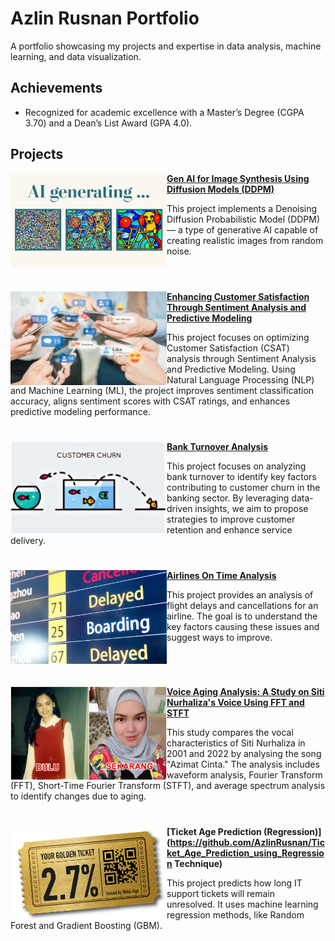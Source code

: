 # Azlin Rusnan Portfolio
A portfolio showcasing my projects and expertise in data analysis, machine learning, and data visualization.

## Achievements
- Recognized for academic excellence with a Master’s Degree (CGPA 3.70) and a Dean’s List Award (GPA 4.0).

## Projects

<img align="left" width="250" height="150" src="https://github.com/AzlinRusnan/Portfolio/blob/main/Images/3).jpeg"> **[Gen AI for Image Synthesis Using Diffusion Models (DDPM)](https://github.com/AzlinRusnan/Generative-Image-Synthesis-Using-Diffusion-Models)**

This project implements a Denoising Diffusion Probabilistic Model (DDPM) — a type of generative AI capable of creating realistic images from random noise.
<br clear="left"/>
#

<img align="left" width="250" height="150" src="https://github.com/AzlinRusnan/Portfolio/blob/main/Images/1).jpg"> **[Enhancing Customer Satisfaction Through Sentiment Analysis and Predictive Modeling](https://github.com/AzlinRusnan/Optimizing_CSAT_Through_Sentiment-Analysis_and_Predictive-Modeling/tree/main)**

This project focuses on optimizing Customer Satisfaction (CSAT) analysis through Sentiment Analysis and Predictive Modeling. Using Natural Language Processing (NLP) and Machine Learning (ML), the project improves sentiment classification accuracy, aligns sentiment scores with CSAT ratings, and enhances predictive modeling performance.



#

<img align="left" width="250" height="150" src="https://github.com/AzlinRusnan/Portfolio/blob/main/Images/2.jpeg"> **[Bank Turnover Analysis](https://github.com/AzlinRusnan/Bank_Turnover_Analysis)**

This project focuses on analyzing bank turnover to identify key factors contributing to customer churn in the banking sector. By leveraging data-driven insights, we aim to propose strategies to improve customer retention and enhance service delivery.

#

<img align="left" width="250" height="150" src="https://github.com/AzlinRusnan/Portfolio/blob/main/Images/iStock-498532108-916x517-1.jpg"> **[Airlines On Time Analysis](https://github.com/AzlinRusnan/Analysis_of_Airlines_On_Time_Performance)**

This project provides an analysis of flight delays and cancellations for an airline. The goal is to understand the key factors causing these issues and suggest ways to improve.

#

<br clear="left"/>

<img align="left" width="250" height="150" src="https://github.com/AzlinRusnan/Portfolio/blob/main/Images/Transformasi-Siti-Nurhaliza.jpg"> **[Voice Aging Analysis: A Study on Siti Nurhaliza's Voice Using FFT and STFT](https://github.com/AzlinRusnan/Voice_Aging_Analysis_Using_Forier-Transform_FFT_and_STFT)**

This study compares the vocal characteristics of Siti Nurhaliza in 2001 and 2022 by analysing the song "Azimat Cinta." The analysis includes waveform analysis, Fourier Transform (FFT), Short-Time Fourier Transform (STFT), and average spectrum analysis to identify changes due to aging.

#

<img align="left" width="250" height="150" src="https://github.com/AzlinRusnan/Portfolio/blob/main/Images/Meta-Age-Golden-Ticket-angle.jpg"> **[Ticket Age Prediction (Regression)](https://github.com/AzlinRusnan/Ticket_Age_Prediction_using_Regression Technique)**

This project predicts how long IT support tickets will remain unresolved. It uses machine learning regression methods, like Random Forest and Gradient Boosting (GBM). 
